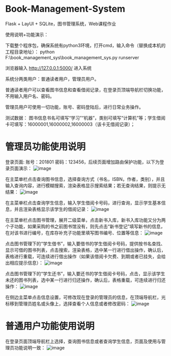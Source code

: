 # Book-Management-System
Flask + LayUI + SQLite，图书管理系统，Web课程作业

使用说明+功能演示：

下载整个程序包，确保系统有python3环境，打开cmd，输入命令（替换成本机的工程目录地址）：
python F:\book_management_sys\book_management_sys.py runserver

浏览器输入  http://127.0.0.1:5000/  进入系统

系统分两类用户：普通读者用户，管理员用户。

普通读者用户可以查看图书信息和查看借阅记录，在登录页顶端导航栏切换功能，不用输入用户名、密码。

管理员用户可使用一切功能，账号、密码登陆后，进行日常业务操作。

测试数据： 图书信息书名可填写“学习”“机器”，类别可填写“计算机”等；学生借阅卡可填写：16000001,16000002,16000003（该卡无借阅记录）；

# 管理员功能使用说明
登录页面:  账号：201801  密码：123456，后续页面增加路由保护功能，以下为登录页面演示：
![image](https://github.com/lyric777/Book-Management-System/blob/master/gif/login.gif)

在主菜单栏点击查询图书信息，选择查询方式（书名，ISBN，作者，类别），并且输入查询内容，进行模糊搜索，渲染表格显示搜索结果；若无查询结果，则提示无结果：
![image](https://github.com/lyric777/Book-Management-System/blob/master/gif/searchbook.gif)

在主菜单栏点击查询学生信息，输入学生借阅卡号码，进行查询，显示学生基本信息，并且渲染表格显示该学生的借阅记录：
![image](https://github.com/lyric777/Book-Management-System/blob/master/gif/searchstudent.gif)

在主菜单栏点击图书管理，展开二级菜单，点击新书入库，新书入库功能又分为两个子功能，如果采购的书之前图书馆没有，则先点击“新书登记”填写新书的信息，在对该书进行编号，在库存补充子功能里填写图书编号、位置等信息：
![image](https://github.com/lyric777/Book-Management-System/blob/master/gif/newbook.gif)

点击图书管理下的“学生借书”，输入要借书的学生借阅卡号码，提供按书名查找、显示可借的图书列表，点击搜索，渲染表格，选中某一行进行借出操作，确认后，表格进行重载，可连续进行借出操作（如果该借阅卡欠费、到期或者已挂失，会给出相应提示信息）：
![image](https://github.com/lyric777/Book-Management-System/blob/master/gif/borrow.gif)

点击图书管理下的“学生还书”，输入要还书的学生借阅卡号码，点击，显示该学生未还的图书列表，选中某一行进行归还操作，确认后，表格重载，可连续进行归还操作：
![image](https://github.com/lyric777/Book-Management-System/blob/master/gif/return.gif)

在侧边主菜单点击信息设置，可修改现在登录的管理员的信息，在顶端导航栏，光标移到管理员姓名或头像上，选择查看个人信息或者修改密码：
![image](https://github.com/lyric777/Book-Management-System/blob/master/gif/changepw.gif)

# 普通用户功能使用说明
在登录页面顶端导航栏上选择，查询图书信息或者查询学生信息，页面及使用与管理员功能说明一致：
![image](https://github.com/lyric777/Book-Management-System/blob/master/gif/common.gif)

